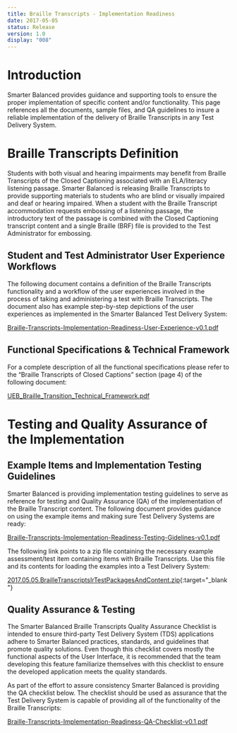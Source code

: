 ```yaml
---
title: Braille Transcripts - Implementation Readiness
date: 2017-05-05
status: Release
version: 1.0
display: "008"
---
```


# Introduction

Smarter Balanced provides guidance and supporting tools to ensure the proper implementation of specific content and/or functionality. This page references all the documents, sample files, and QA guidelines to insure a reliable implementation of the delivery of Braille Transcripts in any Test Delivery System.

# Braille Transcripts Definition

Students with both visual and hearing impairments may benefit from Braille Transcripts of the Closed Captioning associated with an ELA/literacy listening passage. Smarter Balanced is releasing Braille Transcripts to provide supporting materials to students who are blind or visually impaired and deaf or hearing impaired. When a student with the Braille Transcript accommodation requests embossing of a listening passage, the introductory text of the passage is combined with the Closed Captioning transcript content and a single Braille (BRF) file is provided to the Test Administrator for embossing.

## Student and Test Administrator User Experience Workflows
 
The following document contains a definition of the Braille Transcripts functionality and a workflow of the user experiences involved in the process of taking and administering a test with Braille Transcripts. The document also has example step-by-step depictions of the user experiences as implemented in the Smarter Balanced Test Delivery System:

[Braille-Transcripts-Implementation-Readiness-User-Experience-v0.1.pdf](http://www.smarterapp.org/documents/Braille-Transcripts-Implementation-Readiness-User-Experience-v0.1.pdf)

## Functional Specifications & Technical Framework

For a complete description of all the functional specifications please refer to the “Braille Transcripts of Closed Captions” section (page 4) of the following document:

[UEB_Braille_Transition_Technical_Framework.pdf](http://www.smarterapp.org/documents/UEB_Braille_Transition_Technical_Framework.pdf)


# Testing and Quality Assurance of the Implementation

## Example Items and Implementation Testing Guidelines

Smarter Balanced is providing implementation testing guidelines to serve as reference for testing and Quality Assurance (QA) of the implementation of the Braille Transcript content. The following document provides guidance on using the example items and making sure Test Delivery Systems are ready:

[Braille-Transcripts-Implementation-Readiness-Testing-Gidelines-v0.1.pdf](http://www.smarterapp.org/documents/Braille-Transcripts-Implementation-Readiness-Testing-Gidelines-v0.1.pdf)

The following link points to a zip file containing the necessary example assessment/test item containing items with Braille Transcripts. Use this file and its contents for loading the examples into a Test Delivery System:

[2017.05.05.BrailleTranscriptsIrTestPackagesAndContent.zip](ftp://ftps.smarterbalanced.org/~sbacpublic/Public/ImplementationReadiness/2017.05.05.BrailleTranscriptsIrTestPackagesAndContent.zip){:target="_blank"}

## Quality Assurance & Testing

The Smarter Balanced Braille Transcripts Quality Assurance Checklist is intended to ensure third-party Test Delivery System (TDS) applications adhere to Smarter Balanced practices, standards, and guidelines that promote quality solutions. Even though this checklist covers mostly the functional aspects of the User Interface, it is recommended that the team developing this feature familiarize themselves with this checklist to ensure the developed application meets the quality standards.

As part of the effort to assure consistency Smarter Balanced is providing the QA checklist below. The checklist should be used as assurance that the Test Delivery System is capable of providing all of the functionality of the Braille Transcripts:


[Braille-Transcripts-Implementation-Readiness-QA-Checklist-v0.1.pdf](http://www.smarterapp.org/documents/Braille-Transcripts-Implementation-Readiness-QA-Checklist-v0.1.pdf)
